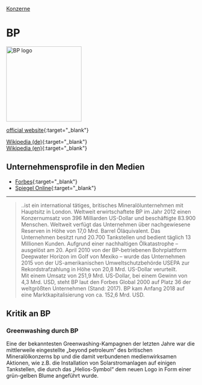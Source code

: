 [Konzerne](../konzerne.html)   

# BP

<img src="https://upload.wikimedia.org/wikipedia/de/7/74/BP_logo.svg" height="200" alt="BP logo">

[official website](http://www.bp.com/){:target="_blank"}      

[Wikipedia (de)](https://de.wikipedia.org/wiki/BP){:target="_blank"}   
[Wikipedia (en)](https://en.wikipedia.org/wiki/BP){:target="_blank"}   

## Unternehmensprofile in den Medien
* [Forbes](https://www.forbes.com/companies/bp/#64552dc5384b){:target="_blank"}
* [Spiegel Online](https://www.spiegel.de/thema/bp/){:target="_blank"}

---

> ..ist ein international tätiges, britisches Mineralölunternehmen mit Hauptsitz in London. Weltweit erwirtschaftete BP im Jahr 2012 einen Konzernumsatz von 396 Milliarden US-Dollar und beschäftigte 83.900 Menschen. Weltweit verfügt das Unternehmen über nachgewiesene Reserven in Höhe von 17,0 Mrd. Barrel Öläquivalent. Das Unternehmen besitzt rund 20.700 Tankstellen und bedient täglich 13 Millionen Kunden. Aufgrund einer nachhaltigen Ölkatastrophe – ausgelöst am 20. April 2010 von der BP-betriebenen Bohrplattform Deepwater Horizon im Golf von Mexiko – wurde das Unternehmen 2015 von der US-amerikanischen Umweltschutzbehörde USEPA zur Rekordstrafzahlung in Höhe von 20,8 Mrd. US-Dollar verurteilt.   
Mit einem Umsatz von 251,9 Mrd. US-Dollar, bei einem Gewinn von 4,3 Mrd. USD, steht BP laut den Forbes Global 2000 auf Platz 36 der weltgrößten Unternehmen (Stand: 2017). BP kam Anfang 2018 auf eine Marktkapitalisierung von ca. 152,6 Mrd. USD.   

## <a name="kritik">Kritik an BP</a>

### <a name="greenwashing">Greenwashing durch BP</a>
Eine der bekanntesten Greenwashing-Kampagnen der letzten Jahre war die mittlerweile eingestellte „beyond petroleum“ des britischen Mineralölkonzerns bp und die damit verbundenen medienwirksamen Aktionen, wie z.B. die Installation von Solarstromanlagen auf einigen Tankstellen, die durch das „Helios-Symbol“ dem neuen Logo in Form einer grün-gelben Blume angeführt wurde.
